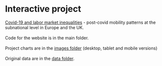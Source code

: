 # Interactive project
<a href="https://cirodesmyazaki.github.io/interactive_project/" taget="_blank"> Covid-19 and labor market inequalities</a> - post-covid mobility patterns at the subnational level in Europe and the UK. 
<br>
<br>
Code for the website is in the main folder. 
<br>
<br>
Project charts are in the <a href="https://github.com/CirodesMyazaki/interactive_project/tree/main/images" taget="_blank">images folder</a> (desktop, tablet and mobile versions)
<br>
<br>
Original data are in the <a href="https://github.com/CirodesMyazaki/interactive_project/tree/main/data" taget="_blank">data folder</a>.
